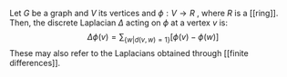 Let $G$ be a graph and $V$ its vertices and $\phi :V\rightarrow R$ , where $R$ is a [[ring]]. 
Then, the discrete Laplacian $\Delta$ acting on $\phi$ at a vertex $v$ is:
$$
\Delta \phi (v) = \sum _{\{w| d(v, w) = 1\}}[\phi(v)-\phi(w)]
$$
These may also refer to the Laplacians obtained through [[finite differences]]. 